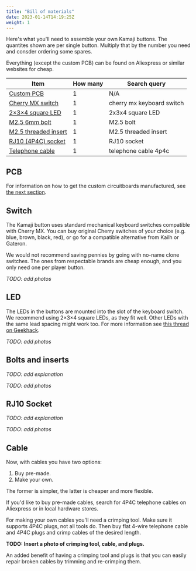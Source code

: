 ```yaml
---
title: "Bill of materials"
date: 2023-01-14T14:19:25Z
weight: 1
---
```


Here's what you'll need to assemble your own Kamaji buttons. The quantites shown are per single button. Multiply that by the number you need and consder ordering some spares.

Everything (except the custom PCB) can be found on Aliexpress or similar websites for cheap.

| Item                                       | How many | Search query              |
|--------------------------------------------|----------|---------------------------|
| [Custom PCB](#pcb)                         | 1        | N/A                       |
| [Cherry MX switch](#switch)                | 1        | cherry mx keyboard switch |
| [2×3×4 square LED](#led)                   | 1        | 2x3x4 square LED          |
| [M2.5 6mm bolt](#bolts-and-inserts)        | 1        | M2.5 bolt                 |
| [M2.5 threaded insert](#bolts-and-inserts) | 1        | M2.5 threaded insert      |
| [RJ10 (4P4C) socket](#rj10-socket)         | 1        | RJ10 socket               |
| [Telephone cable](#cable)                  | 1        | telephone cable 4p4c      |

## PCB

For information on how to get the custom circuitboards manufactured, see [the next section](/buttons/pcb).

## Switch

The Kamaji button uses standard mechanical keyboard switches compatible with Cherry MX. You can buy original Cherry switches of your choice (e.g. blue, brown, black, red), or go for a compatible alternative from Kailh or Gateron.

We would not recommend saving pennies by going with no-name clone switches. The ones from respectable brands are cheap enough, and you only need one per player button.

_TODO: add photos_

## LED

The LEDs in the buttons are mounted into the slot of the keyboard switch. We recommend using 2×3×4 square LEDs, as they fit well. Other LEDs with the same lead spacing might work too. For more information see [this thread on Geekhack](https://geekhack.org/index.php?topic=62943.0).

_TODO: add photos_

## Bolts and inserts

_TODO: add explanation_

_TODO: add photos_

## RJ10 Socket

_TODO: add explanation_

_TODO: add photos_

## Cable

Now, with cables you have two options:

1. Buy pre-made.
2. Make your own.

The former is simpler, the latter is cheaper and more flexible.

If you'd like to buy pre-made cables, search for 4P4C telephone cables on Aliexpress or in local hardware stores.

For making your own cables you'll need a crimping tool. Make sure it supports 4P4C plugs, not all tools do. Then buy flat 4-wire telephone cable and 4P4C plugs and crimp cables of the desired length.

__TODO: Insert a photo of crimping tool, cable, and plugs.__

An added benefit of having a crimping tool and plugs is that you can easily repair broken cables by trimming and re-crimping them.
